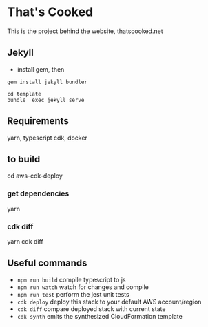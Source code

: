 # That's Cooked
This is the project behind the website, thatscooked.net




## Jekyll
 - install gem, then
    
```
gem install jekyll bundler
```

```
cd template
bundle  exec jekyll serve
```

## Requirements
yarn,
typescript
cdk,
docker

## to build
cd aws-cdk-deploy
### get dependencies
yarn

### cdk diff
yarn cdk diff



## Useful commands

 * `npm run build`   compile typescript to js
 * `npm run watch`   watch for changes and compile
 * `npm run test`    perform the jest unit tests
 * `cdk deploy`      deploy this stack to your default AWS account/region
 * `cdk diff`        compare deployed stack with current state
 * `cdk synth`       emits the synthesized CloudFormation template

<!-- # cdk 
cdk bootstrap aws://945103061005/ap-southeast-2 && cdk diff -->